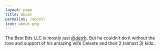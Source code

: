 ```yaml
---
layout: page
title: About
permalink: /about/
icon: about.png
---
```


The Best Bits LLC is mostly just [@derrh](https://twitter.com/derrh). But he couldn't do it without the love and support of his amazing wife Celeste and their 2 (almost 3) kids.
